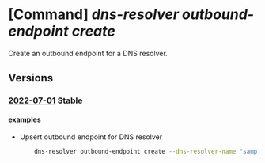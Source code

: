# [Command] _dns-resolver outbound-endpoint create_

Create an outbound endpoint for a DNS resolver.

## Versions

### [2022-07-01](/Resources/mgmt-plane/L3N1YnNjcmlwdGlvbnMve30vcmVzb3VyY2Vncm91cHMve30vcHJvdmlkZXJzL21pY3Jvc29mdC5uZXR3b3JrL2Ruc3Jlc29sdmVycy97fS9vdXRib3VuZGVuZHBvaW50cy97fQ==/2022-07-01.xml) **Stable**

<!-- mgmt-plane /subscriptions/{}/resourcegroups/{}/providers/microsoft.network/dnsresolvers/{}/outboundendpoints/{} 2022-07-01 -->

#### examples

- Upsert outbound endpoint for DNS resolver
    ```bash
        dns-resolver outbound-endpoint create --dns-resolver-name "sampleDnsResolver" --name "sampleOutboundEndpoint" --location "westus2" --id "/subscriptions/0403cfa9-9659-4f33-9f30-1 f191c51d111/resourceGroups/sampleVnetResourceGroupName/providers/Microsoft.Network/virtualNe tworks/sampleVirtualNetwork/subnets/sampleSubnet" --tags key1="value1" --resource-group "sampleResourceGroup"
    ```
